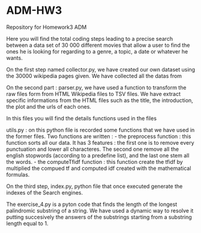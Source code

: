 # ADM-HW3
Repository for Homework3 ADM

Here you will find the total coding steps leading to a precise search between a data set of 30 000 different movies that allow a user to find the ones he is looking for regarding to a genre, a topic, a date or whatever he wants. 

On the first step named collector.py, we have created our own dataset using the 30000 wikipedia pages given. We have collected all the datas from 

On the second part : parser.py, we have used a function to transform the raw files form from HTML Wikipedia files to TSV files. We have extract specific informations from the HTML files such as the title, the introduction, the plot and the urls of each ones.

In this files you will find the details functions used in the files

utils.py : on this python file is recorded some functions that we have used in the former files. Two functions are written :
      - the preprocess function : this function sorts all our data. It has 3 features : the first one is to remove every punctuation and lower all characteres. The second one remove all the english stopwords (according to a predefine list), and the last one stem all the words. 
      - the computeTfidf function : this function create the tfidf by multiplied the compued tf and computed idf created with the mathematical formulas. 

On the third step, index.py, python file that once executed generate the indexes of the Search engines. 


The exercise_4.py is a pyton code that finds the length of the longest palindromic substring of a string. We have used a dynamic way to resolve it putting succesively the answers of the substrings starting from a substring length equal to 1. 

